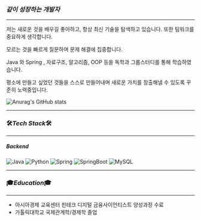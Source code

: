 ### *같이 성장하는 개발자*      
***
저는 새로운 것을 배우길 좋아하고, 항상 최신 기술을 탐색하고 있습니다. 또한 팀워크를 중요하게 생각합니다.   

모르는 것을 빠르게 질문하며 문제 해결에 집중합니다.   

Java 와 Spring , 자료구조, 알고리즘, OOP 등을 독학과 그룹스터디를 통해 학습하였습니다.   

평소에 만들고 싶었던 것들을 스스로 만들어내며 새로운 가치를 창출해낼 수 있도록 꾸준히 노력중입니다.   

![Anurag's GitHub stats](https://github-readme-stats.vercel.app/api?username=lazerfit&theme=noctis_minimus&show_icons=true)

***



### 🛠️*Tech Stack*🛠️   
***
##### Backend   

![Java](https://img.shields.io/badge/java-%23ED8B00.svg?style=for-the-badge&logo=openjdk&logoColor=white)
![Python](https://img.shields.io/badge/python-3670A0?style=for-the-badge&logo=python&logoColor=ffdd54)
![Spring](https://img.shields.io/badge/spring-%236DB33F.svg?style=for-the-badge&logo=spring&logoColor=white)
![SpringBoot](https://img.shields.io/badge/springboot-6DB33F?style=for-the-badge&logo=springboot&logoColor=white)
![MySQL](https://img.shields.io/badge/mysql-%2300f.svg?style=for-the-badge&logo=mysql&logoColor=white)

***
### 🎓*Education*🎓   
***
- 아시아경제 교육센터 핀테크 디지털 금융사이언티스트 양성과정 수료
- 가톨릭대학교 국제관계학/경제학 졸업

